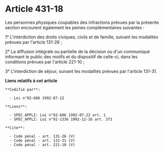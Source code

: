 # Article 431-18

Les personnes physiques coupables des infractions prévues par la présente section encourent également les peines
complémentaires suivantes : 

1° L'interdiction des droits civiques, civils et de famille, suivant les modalités prévues par l'article 131-26 ; 

2° La diffusion intégrale ou partielle de la décision ou d'un communiqué informant le public des motifs et du dispositif de
celle-ci, dans les conditions prévues par l'article 221-10 ; 

3° L'interdiction de séjour, suivant les modalités prévues par l'article 131-31.

**Liens relatifs à cet article**

	**Codifié par**:

	  - Loi n°92-686 1992-07-22

	**Liens**:

	  - SPEC_APPLI: Loi n°92-686 1992-07-22 art. 1
	  - SPEC_APPLI: Loi n°92-1336 1992-12-16 art. 373

	**Cite**:

	  - Code pénal - art. 131-26 (V)
	  - Code pénal - art. 131-31 (V)
	  - Code pénal - art. 221-10 (V)
